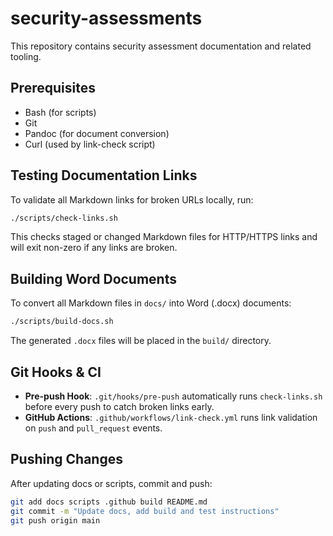 # security-assessments

This repository contains security assessment documentation and related tooling.

## Prerequisites

- Bash (for scripts)
- Git
- Pandoc (for document conversion)
- Curl (used by link-check script)

## Testing Documentation Links

To validate all Markdown links for broken URLs locally, run:

```bash
./scripts/check-links.sh
```

This checks staged or changed Markdown files for HTTP/HTTPS links and will exit non-zero if any links are broken.

## Building Word Documents

To convert all Markdown files in `docs/` into Word (.docx) documents:

```bash
./scripts/build-docs.sh
```

The generated `.docx` files will be placed in the `build/` directory.

## Git Hooks & CI

- **Pre-push Hook**: `.git/hooks/pre-push` automatically runs `check-links.sh` before every push to catch broken links early.
- **GitHub Actions**: `.github/workflows/link-check.yml` runs link validation on `push` and `pull_request` events.

## Pushing Changes

After updating docs or scripts, commit and push:

```bash
git add docs scripts .github build README.md
git commit -m "Update docs, add build and test instructions"
git push origin main
```
